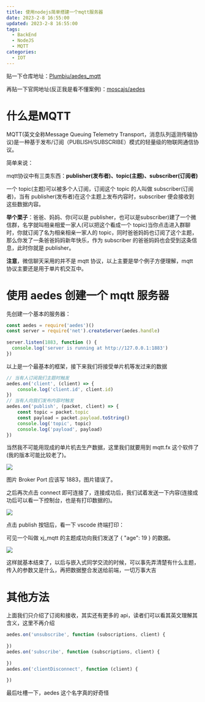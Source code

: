 ```yaml
---
title: 使用nodejs简单搭建一个mqtt服务器
date: 2023-2-8 16:55:00
updated: 2023-2-8 16:55:00
tags:
  - BackEnd
  - NodeJS
  - MQTT
categories:
  - IOT
---
```


贴一下仓库地址：[Plumbiu/aedes_mqtt](https://github.com/Plumbiu/aedes_mqtt)

再贴一下官网地址(反正我是看不懂案例)：[moscajs/aedes](https://github.com/moscajs/aedes)

# 什么是MQTT

MQTT(英文全称Message Queuing Telemetry Transport，消息队列遥测传输协议)是一种基于发布/订阅（PUBLISH/SUBSCRIBE）模式的轻量级的物联网通信协议。

简单来说：

mqtt协议中有三类东西：**publisher(发布者)、topic(主题)、subscriber(订阅者)**

一个 topic(主题)可以被多个人订阅，订阅这个 topic 的人叫做 subscriber(订阅者)，当有 publisher(发布者)在这个主题上发布内容时，subscriber 便会接收到这些数据内容。

**举个栗子**：爸爸、妈妈、你(可以是 publisher，也可以是subscriber)建了一个微信群，名字就叫相亲相爱一家人(可以把这个看成一个 topic)当你点击进入群聊时，你就订阅了名为相亲相亲一家人的 topic，同时爸爸妈妈也订阅了这个主题，那么你发了一条爸爸妈妈新年快乐，作为 subscriber 的爸爸妈妈也会受到这条信息，此时你就是 publisher。

**注意**，微信聊天采用的并不是 mqtt 协议，以上主要是举个例子方便理解，mqtt 协议主要还是用于单片机交互中。

# 使用 aedes 创建一个 mqtt 服务器

先创建一个基本的服务器：

```javascript
const aedes = require('aedes')()
const server = require('net').createServer(aedes.handle)
​
server.listen(1883, function () {
  console.log('server is running at http://127.0.0.1:1883')
})
```

以上是一个最基本的框架，接下来我们将接受单片机等发过来的数据

```javascript
// 当有人订阅我们主题时触发
aedes.on('client', (client) => {
    console.log('client.id', client.id)
})
// 当有人向我们发布内容时触发
aedes.on('publish', (packet, client) => {
    const topic = packet.topic
    const payload = packet.payload.toString()
    console.log('topic', topic)
    console.log('payload', payload)
})
```

当然我不可能用现成的单片机去生产数据，这里我们就要用到 mqtt.fx 这个软件了(我的版本可能比较老了)。

![](https://p3-juejin.byteimg.com/tos-cn-i-k3u1fbpfcp/e9549b092a4241d690c7beedb6946047~tplv-k3u1fbpfcp-zoom-in-crop-mark:4536:0:0:0.awebp)

图片 Broker Port 应该写 1883，图片错误了。

之后再次点击 connect 即可连接了，连接成功后，我们试着发送一下内容(连接成功后可以看一下控制台，也是有打印数据的)。

![](https://p3-juejin.byteimg.com/tos-cn-i-k3u1fbpfcp/c9f7d5b491a047f1ae737900815ff6ed~tplv-k3u1fbpfcp-zoom-in-crop-mark:4536:0:0:0.awebp)

点击 publish 按钮后，看一下 vscode 终端打印：

可见一个叫做 xj_mqtt 的主题成功向我们发送了 { "age": 19 } 的数据。

![](https://p3-juejin.byteimg.com/tos-cn-i-k3u1fbpfcp/d667efa1a476497c8670c518ce460d63~tplv-k3u1fbpfcp-zoom-in-crop-mark:3024:0:0:0.awebp)

这样就基本结束了，以后与嵌入式同学交流的时候，可以事先弄清楚有什么主题，传入的参数又是什么，再把数据整合发送给前端，一切万事大吉

# 其他方法
上面我们只介绍了订阅和接收，其实还有更多的 api，读者们可以看其英文理解其含义，这里不再介绍

```javascript
aedes.on('unsubscribe', function (subscriptions, client) {
​
})
aedes.on('subscribe', function (subscriptions, client) {
​
})
aedes.on('clientDisconnect', function (client) {
​
})
```

最后吐槽一下，aedes 这个名字真的好奇怪